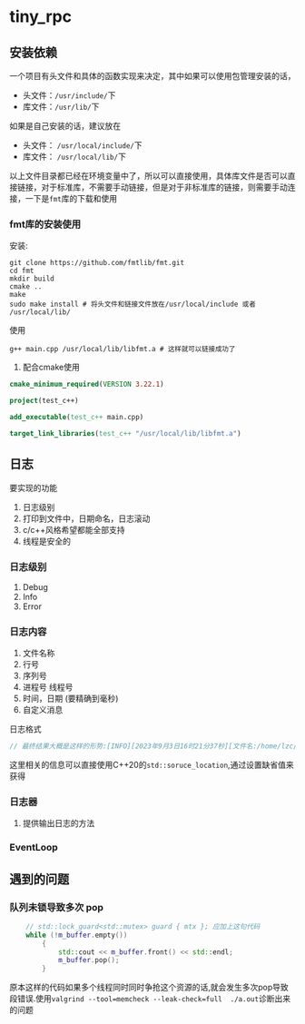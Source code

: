 # tiny_rpc

## 安装依赖

一个项目有头文件和具体的函数实现来决定，其中如果可以使用包管理安装的话，

- 头文件：`/usr/include/`下
- 库文件：`/usr/lib/`下

如果是自己安装的话，建议放在

- 头文件： `/usr/local/include/`下
- 库文件： `/usr/local/lib/`下

以上文件目录都已经在环境变量中了，所以可以直接使用，具体库文件是否可以直接链接，对于标准库，不需要手动链接，但是对于非标准库的链接，则需要手动连接，一下是`fmt`库的下载和使用

### fmt库的安装使用

安装:

```shell
git clone https://github.com/fmtlib/fmt.git
cd fmt
mkdir build
cmake ..
make 
sudo make install # 将头文件和链接文件放在/usr/local/include 或者 /usr/local/lib/
```

使用

```shell
g++ main.cpp /usr/local/lib/libfmt.a # 这样就可以链接成功了
```

1. 配合cmake使用

```cmake
cmake_minimum_required(VERSION 3.22.1)

project(test_c++)

add_executable(test_c++ main.cpp)

target_link_libraries(test_c++ "/usr/local/lib/libfmt.a")
```

## 日志

要实现的功能

1. 日志级别
2. 打印到文件中，日期命名，日志滚动
3. c/c++风格希望都能全部支持
4. 线程是安全的

### 日志级别

1. Debug
2. Info
3. Error

### 日志内容

1. 文件名称
2. 行号
3. 序列号
4. 进程号 线程号
5. 时间，日期 (要精确到毫秒)
6. 自定义消息

日志格式

```c++
// 最终结果大概是这样的形势:[INFO][2023年9月3日16时21分37秒][文件名:/home/lzc/test_c++/main.cpp 行号 10]
```

这里相关的信息可以直接使用C++20的`std::soruce_location`,通过设置缺省值来获得

### 日志器

1. 提供输出日志的方法

### EventLoop

## 遇到的问题

### 队列未锁导致多次 pop

```c++
    // std::lock_guard<std::mutex> guard { mtx }; 应加上这句代码
    while (!m_buffer.empty()) 
        {
            std::cout << m_buffer.front() << std::endl;
            m_buffer.pop();
        }
```

原本这样的代码如果多个线程同时同时争抢这个资源的话,就会发生多次pop导致段错误.使用`valgrind --tool=memcheck --leak-check=full  ./a.out`诊断出来的问题
